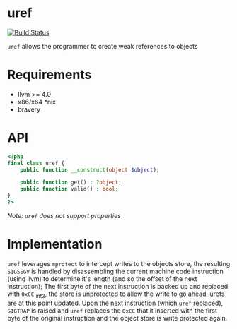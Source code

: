# uref
[![Build Status](https://travis-ci.org/krakjoe/uref.svg?branch=master)](https://travis-ci.org/krakjoe/uref)

`uref` allows the programmer to create weak references to objects

# Requirements

 - llvm >= 4.0
 - x86/x64 *nix
 - bravery

# API

```php
<?php
final class uref {
	public function __construct(object $object);

	public function get() : ?object;
	public function valid() : bool;
}
?>
```

*Note: `uref` does not support properties*

# Implementation

`uref` leverages `mprotect` to intercept writes to the objects store, the resulting `SIGSEGV` is handled by disassembling the current machine code instruction (using llvm) to determine it's length (and so the offset of the next instruction); The first byte of the next instruction is backed up and replaced with `0xCC` [<sub>int3</sub>](https://en.wikipedia.org/wiki/INT_(x86_instruction)#INT_3), the store is unprotected to allow the write to go ahead, urefs are at this point updated. Upon the next instruction (which `uref` replaced), `SIGTRAP` is raised and `uref` replaces the `0xCC` that it inserted with the first byte of the original instruction and the object store is write protected again.
